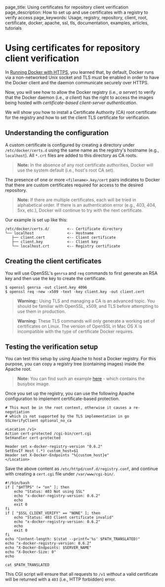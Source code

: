 page_title: Using certificates for repository client verification
page_description: How to set up and use certificates with a registry to verify access
page_keywords: Usage, registry, repository, client, root, certificate, docker, apache, ssl, tls, documentation, examples, articles, tutorials

# Using certificates for repository client verification

In [Running Docker with HTTPS](/articles/https), you learned that, by default,
Docker runs via a non-networked Unix socket and TLS must be enabled in order
to have the Docker client and the daemon communicate securely over HTTPS.

Now, you will see how to allow the Docker registry (i.e., *a server*) to
verify that the Docker daemon (i.e., *a client*) has the right to access the
images being hosted with *certificate-based client-server authentication*.

We will show you how to install a Certificate Authority (CA) root certificate
for the registry and how to set the client TLS certificate for verification.

## Understanding the configuration

A custom certificate is configured by creating a directory under
`/etc/docker/certs.d` using the same name as the registry's hostname (e.g.,
`localhost`). All `*.crt` files are added to this directory as CA roots.

> **Note:**
> In the absence of any root certificate authorities, Docker
> will use the system default (i.e., host's root CA set).

The presence of one or more `<filename>.key/cert` pairs indicates to Docker
that there are custom certificates required for access to the desired
repository.

> **Note:**
> If there are multiple certificates, each will be tried in alphabetical
> order. If there is an authentication error (e.g., 403, 404, 5xx, etc.), Docker
> will continue to try with the next certificate.

Our example is set up like this:

    /etc/docker/certs.d/        <-- Certificate directory
    └── localhost               <-- Hostname
       ├── client.cert          <-- Client certificate
       ├── client.key           <-- Client key
       └── localhost.crt        <-- Registry certificate

## Creating the client certificates

You will use OpenSSL's `genrsa` and `req` commands to first generate an RSA
key and then use the key to create the certificate.   

    $ openssl genrsa -out client.key 4096
    $ openssl req -new -x509 -text -key client.key -out client.cert

> **Warning:**: 
> Using TLS and managing a CA is an advanced topic.
> You should be familiar with OpenSSL, x509, and TLS before
> attempting to use them in production. 

> **Warning:**
> These TLS commands will only generate a working set of certificates on Linux.
> The version of OpenSSL in Mac OS X is incompatible with the type of
> certificate Docker requires.

## Testing the verification setup

You can test this setup by using Apache to host a Docker registry.
For this purpose, you can copy a registry tree (containing images) inside
the Apache root.

> **Note:**
> You can find such an example [here](
> http://people.gnome.org/~alexl/v1.tar.gz) - which contains the busybox image.

Once you set up the registry, you can use the following Apache configuration
to implement certificate-based protection.

    # This must be in the root context, otherwise it causes a re-negotiation
    # which is not supported by the TLS implementation in go
    SSLVerifyClient optional_no_ca

    <Location /v1>
    Action cert-protected /cgi-bin/cert.cgi
    SetHandler cert-protected

    Header set x-docker-registry-version "0.6.2"
    SetEnvIf Host (.*) custom_host=$1
    Header set X-Docker-Endpoints "%{custom_host}e"
    </Location>

Save the above content as `/etc/httpd/conf.d/registry.conf`, and
continue with creating a `cert.cgi` file under `/var/www/cgi-bin/`.

    #!/bin/bash
    if [ "$HTTPS" != "on" ]; then
        echo "Status: 403 Not using SSL"
        echo "x-docker-registry-version: 0.6.2"
        echo
        exit 0
    fi
    if [ "$SSL_CLIENT_VERIFY" == "NONE" ]; then
        echo "Status: 403 Client certificate invalid"
        echo "x-docker-registry-version: 0.6.2"
        echo
        exit 0
    fi
    echo "Content-length: $(stat --printf='%s' $PATH_TRANSLATED)"
    echo "x-docker-registry-version: 0.6.2"
    echo "X-Docker-Endpoints: $SERVER_NAME"
    echo "X-Docker-Size: 0"
    echo

    cat $PATH_TRANSLATED

This CGI script will ensure that all requests to `/v1` *without* a valid
certificate will be returned with a `403` (i.e., HTTP forbidden) error.
